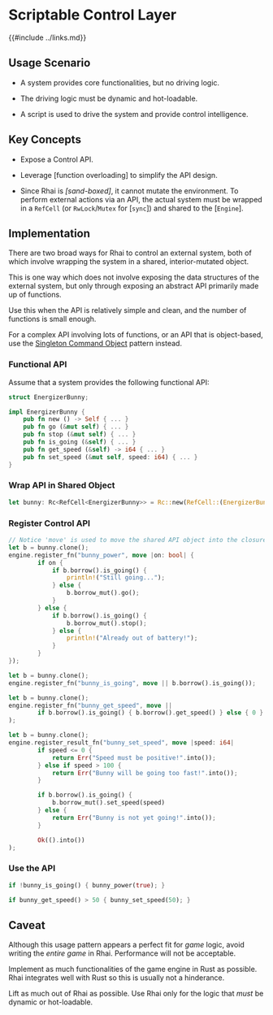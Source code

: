 Scriptable Control Layer
========================

{{#include ../links.md}}


Usage Scenario
--------------

* A system provides core functionalities, but no driving logic.

* The driving logic must be dynamic and hot-loadable.

* A script is used to drive the system and provide control intelligence.


Key Concepts
------------

* Expose a Control API.

* Leverage [function overloading] to simplify the API design.

* Since Rhai is _[sand-boxed]_, it cannot mutate the environment.  To perform external actions via an API, the actual system must be wrapped in a `RefCell` (or `RwLock`/`Mutex` for [`sync`]) and shared to the [`Engine`].


Implementation
--------------

There are two broad ways for Rhai to control an external system, both of which involve
wrapping the system in a shared, interior-mutated object.

This is one way which does not involve exposing the data structures of the external system,
but only through exposing an abstract API primarily made up of functions.

Use this when the API is relatively simple and clean, and the number of functions is small enough.

For a complex API involving lots of functions, or an API that is object-based,
use the [Singleton Command Object]({{rootUrl}}/patterns/singleton.md) pattern instead.


### Functional API

Assume that a system provides the following functional API:

```rust
struct EnergizerBunny;

impl EnergizerBunny {
    pub fn new () -> Self { ... }
    pub fn go (&mut self) { ... }
    pub fn stop (&mut self) { ... }
    pub fn is_going (&self) { ... }
    pub fn get_speed (&self) -> i64 { ... }
    pub fn set_speed (&mut self, speed: i64) { ... }
}
```

### Wrap API in Shared Object

```rust
let bunny: Rc<RefCell<EnergizerBunny>> = Rc::new(RefCell::(EnergizerBunny::new()));
```

### Register Control API

```rust
// Notice 'move' is used to move the shared API object into the closure.
let b = bunny.clone();
engine.register_fn("bunny_power", move |on: bool| {
        if on {
            if b.borrow().is_going() {
                println!("Still going...");
            } else {
                b.borrow_mut().go();
            }
        } else {
            if b.borrow().is_going() {
                b.borrow_mut().stop();
            } else {
                println!("Already out of battery!");
            }
        }
});

let b = bunny.clone();
engine.register_fn("bunny_is_going", move || b.borrow().is_going());

let b = bunny.clone();
engine.register_fn("bunny_get_speed", move ||
        if b.borrow().is_going() { b.borrow().get_speed() } else { 0 }
);

let b = bunny.clone();
engine.register_result_fn("bunny_set_speed", move |speed: i64|
        if speed <= 0 {
            return Err("Speed must be positive!".into());
        } else if speed > 100 {
            return Err("Bunny will be going too fast!".into());
        }

        if b.borrow().is_going() {
            b.borrow_mut().set_speed(speed)
        } else {
            return Err("Bunny is not yet going!".into());
        }

        Ok(().into())
);
```

### Use the API

```rust
if !bunny_is_going() { bunny_power(true); }

if bunny_get_speed() > 50 { bunny_set_speed(50); }
```


Caveat
------

Although this usage pattern appears a perfect fit for _game_ logic, avoid writing the
_entire game_ in Rhai.  Performance will not be acceptable.

Implement as much functionalities of the game engine in Rust as possible.
Rhai integrates well with Rust so this is usually not a hinderance.

Lift as much out of Rhai as possible.
Use Rhai only for the logic that _must_ be dynamic or hot-loadable.
